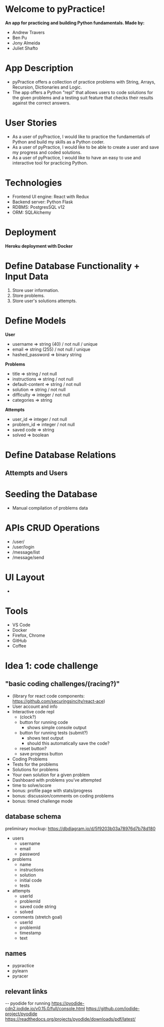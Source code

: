 # Welcome to pyPractice!
**An app for practicing and building Python fundamentals. Made by:**
- Andrew Travers
- Ben Pu
- Jony Almeida
- Juliet Shafto
# App Description
-   pyPractice offers a collection of practice problems with String, Arrays, Recursion, Dictionaries and Logic.
-   The app offers a Python "repl" that allows users to code solutions for the given problems and a testing suit feature that checks their results against the correct answers.
# User Stories
-   As a user of pyPractice, I would like to practice the fundamentals of Python and build my skills as a Python coder.
-   As a user of pyPractice, I would like to be able to create a user and save my progress and coded solutions.
-   As a user of pyPractice, I would like to have an easy to use and interactive tool for practicing Python.
# Technologies
-   Frontend UI engine: React with Redux
-   Backend server: Python Flask
-   RDBMS: PostgresSQL v12
-   ORM: SQLAlchemy 
# Deployment
**Heroku deployment with Docker**
# Define Database Functionality + Input Data
1.  Store user information.
2.  Store problems.
3.  Store user's solutions attempts.
# Define Models
**User**
-   username => string (40) / not null / unique
-   email => string (255) / not null / unique
-   hashed_password => binary string

**Problems**
-   title => string / not null
-   instructions => string / not null  
-   default-content => string / not null
-   solution => string / not null
-   difficulty => integer / not null
-   categories => string

**Attempts**
-   user_id => integer / not null
-   problem_id => integer / not null
-   saved code => string
-   solved => boolean

# Define Database Relations
## Attempts and Users
	 
# Seeding the Database
-   Manual compilation of problems data

# APIs CRUD Operations
- /user/
- /user/login
- /message/list
- /message/send
# UI Layout
-
# Tools
-   VS Code
-   Docker
-   Firefox, Chrome
-   GitHub
-   Coffee


# Idea 1: code challenge
## "basic coding challenges/(racing?)"
- (library for react code components: https://github.com/securingsincity/react-ace)
- User account and info
- Interactive code repl
  - (clock?)
  - button for running code
    - shows simple console output
  - button for running tests (submit?)
    - shows test output
    - should this automatically save the code?
  - reset button?
  - save progress button
- Coding Problems
- Tests for the problems
- Solutions for problems
- Your own solution for a given problem
- Dashboard with problems you’ve attempted
- time to solve/score
- bonus: profile page with stats/progress
- bonus: discussion/comments on coding problems
- bonus: timed challenge mode

## database schema
preliminary mockup:
https://dbdiagram.io/d/5f9203b03a78976d7b78d180

- users
  - username
  - email
  - password
- problems
  - name
  - instructions
  - solution
  - initial code
  - tests
- attempts
  - userId
  - problemId
  - saved code string
  - solved
- comments (stretch goal)
  - userId
  - problemId
  - timestamp
  - text

## names
- pypractice
- pylearn
- pyracer


## relevant links
-- pyodide for running
https://pyodide-cdn2.iodide.io/v0.15.0/full/console.html
https://github.com/iodide-project/pyodide
https://readthedocs.org/projects/pyodide/downloads/pdf/latest/

